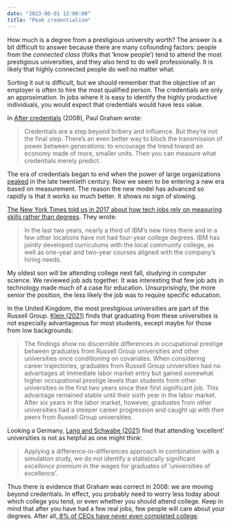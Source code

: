 ```yaml
---
date: "2023-06-01 12:00:00"
title: "Peak credentialism"
---
```




How much is a degree from a prestigious university worth? The answer is a bit difficult to answer because there are many cofounding factors: people from the <em>connected class</em>  (folks that &lsquo;know people&rsquo;) tend to attend the most prestigious universities, and they also tend to do well professionally. It is likely that highly connected people do well no matter what.

Sorting it out is difficult, but we should remember that the objective of an employer is often to hire the most qualified person. The credentials are only an approximation. In jobs where it is easy to identify the highly productive individuals, you would expect that credentials would have less value.

In [After credentials](http://www.paulgraham.com/credentials.html) (2008), Paul Graham wrote:

> Credentials are a step beyond bribery and influence. But they&rsquo;re not the final step. There&rsquo;s an even better way to block the transmission of power between generations: to encourage the trend toward an economy made of more, smaller units. Then you can measure what credentials merely predict.

The era of credentials began to end when the power of large organizations [peaked](http://www.paulgraham.com/highres.html) in the late twentieth century. Now we seem to be entering a new era based on measurement. The reason the new model has advanced so rapidly is that it works so much better. It shows no sign of slowing.


[The New York Times told us in 2017 about how tech jobs rely on measuring skills rather than degrees](https://www.nytimes.com/2017/06/28/technology/tech-jobs-skills-college-degree.html). They wrote:

> In the last two years, nearly a third of IBM’s new hires there and in a few other locations have not had four-year college degrees. IBM has jointly developed curriculums with the local community college, as well as one-year and two-year courses aligned with the company’s hiring needs.


My oldest son will be attending college next fall, studying in computer science. We reviewed job ads together. It was interesting that few job ads in technology made much of a case for education. Unsurprisingly, the more senior the position, the less likely the job was to require specific education.

In the United Kingdom, the most prestigious universities are part of the Russell Group. [Klein (2021)](https://www.sciencedirect.com/science/article/pii/S0276562421000056) finds that graduating from these universities is not especially advantageous for most students, except maybe for those from low backgrounds:

> The findings show no discernible differences in occupational prestige between graduates from Russell Group universities and other universities once conditioning on covariates. When considering career trajectories, graduates from Russell Group universities had no advantages at immediate labor market entry but gained somewhat higher occupational prestige levels than students from other universities in the first two years since their first significant job. This advantage remained stable until their sixth year in the labor market. After six years in the labor market, however, graduates from other universities had a steeper career progression and caught up with their peers from Russell Group universities.


Looking a Germany, [Lang and Schwabe (2021)](https://www.sciencedirect.com/science/article/pii/S0276562423000094?casa_token=sL8Pg6swBGMAAAAA:OinbWzYR2BuMsR279rNz9mvqV4rcMFxMHKogzQs6ab9MKkdKSc-canHK9I6yrkY77PPU6wA-EQ) find that attending &lsquo;excellent&rsquo; universities is not as helpful as one might think:

> Applying a difference-in-differences approach in combination with a simulation study, we do not identify a statistically significant <em>excellence premium</em> in the wages for graduates of ‘universities of excellence’.


Thus there is evidence that Graham was correct in 2008: we are moving beyond credentials. In effect, you probably need to worry less today about which college you tend, or even whether you should attend college. Keep in mind that after you have had a few real jobs, few people will care about your degrees. After all,[ 8% of CEOs have never even completed college](https://hbr.org/2018/02/how-ceos-without-college-degrees-got-to-the-top).

